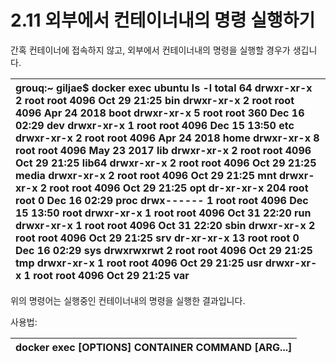 # 2.11 외부에서 컨테이너내의 명령 실행하기

간혹 컨테이너에 접속하지 않고, 외부에서 컨테이너내의 명령을 실행할 경우가 생깁니다.

| grouq:~ giljae$ docker exec ubuntu ls -l total 64 drwxr-xr-x   2 root root 4096 Oct 29 21:25 bin drwxr-xr-x   2 root root 4096 Apr 24  2018 boot drwxr-xr-x   5 root root  360 Dec 16 02:29 dev drwxr-xr-x   1 root root 4096 Dec 15 13:50 etc drwxr-xr-x   2 root root 4096 Apr 24  2018 home drwxr-xr-x   8 root root 4096 May 23  2017 lib drwxr-xr-x   2 root root 4096 Oct 29 21:25 lib64 drwxr-xr-x   2 root root 4096 Oct 29 21:25 media drwxr-xr-x   2 root root 4096 Oct 29 21:25 mnt drwxr-xr-x   2 root root 4096 Oct 29 21:25 opt dr-xr-xr-x 204 root root    0 Dec 16 02:29 proc drwx------   1 root root 4096 Dec 15 13:50 root drwxr-xr-x   1 root root 4096 Oct 31 22:20 run drwxr-xr-x   1 root root 4096 Oct 31 22:20 sbin drwxr-xr-x   2 root root 4096 Oct 29 21:25 srv dr-xr-xr-x  13 root root    0 Dec 16 02:29 sys drwxrwxrwt   2 root root 4096 Oct 29 21:25 tmp drwxr-xr-x   1 root root 4096 Oct 29 21:25 usr drwxr-xr-x   1 root root 4096 Oct 29 21:25 var |
| :--- |


위의 명령어는 실행중인 컨테이너내의 명령을 실행한 결과입니다.

사용법:

| docker exec \[OPTIONS\] CONTAINER COMMAND \[ARG...\] |
| :--- |


